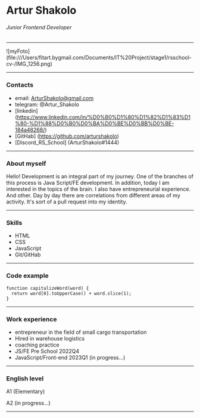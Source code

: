 # Artur Shakolo
###### Junior Frontend Developer

*********************************************************
![myFoto] (file:///Users/fitart.bygmail.com/Documents/IT%20Project/stage1/rsschool-cv-/IMG_1256.png)
*********************************************************
### Contacts

* email: ArturShakolo@gmail.com
* telegram: @Artur_Shakolo
* [linkedin] (https://www.linkedin.com/in/%D0%B0%D1%80%D1%82%D1%83%D1%80-%D1%88%D0%B0%D0%BA%D0%BE%D0%BB%D0%BE-184a48268/) 
* [GitHab] (https://github.com/arturshakolo)
* [Discord_RS_School] (ArturShakolo#1444)

*********************************************************
### About myself

Hello!
Development is an integral part of my journey. One of the branches of this process is Java Script/FE development. In addition, today I am interested in the topics of the brain. I also have entrepreneurial experience. And other. Day by day there are correlations from different areas of my activity. It's sort of a pull request into my identity.

*********************************************************

### Skills

* HTML
* CSS  
* JavaScript
* Git/GitHab

*********************************************************

### Code example

```
function capitalizeWord(word) {
  return word[0].toUpperCase() + word.slice(1);
} 
```

*********************************************************
### Work experience

* entrepreneur in the field of small cargo transportation
* Hired in warehouse logistics
* coaching practice
* JS/FE Pre School 2022Q4
* JavaScript/Front-end 2023Q1 (in progress...)

*********************************************************

### English level 

A1 (Elementary)

A2 (in progress...)

*********************************************************